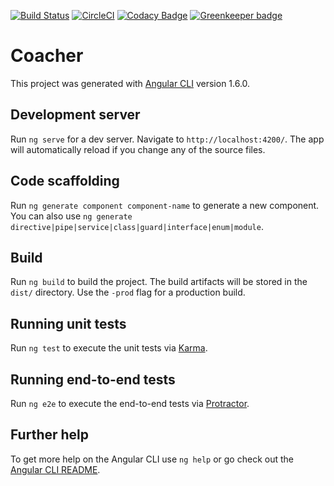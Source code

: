 [![Build Status](https://travis-ci.org/M3enjamin/coacher.svg?branch=master)](https://travis-ci.org/M3enjamin/coacher)
[![CircleCI](https://circleci.com/gh/M3enjamin/coacher/tree/master.svg?style=svg)](https://circleci.com/gh/M3enjamin/coacher/tree/master)
[![Codacy Badge](https://api.codacy.com/project/badge/Grade/cf0814f886ca4c40ab6648e2cf966b09)](https://app.codacy.com/app/M3enjamin/coacher?utm_source=github.com&utm_medium=referral&utm_content=M3enjamin/coacher&utm_campaign=badger)
[![Greenkeeper badge](https://badges.greenkeeper.io/M3enjamin/coacher.svg)](https://greenkeeper.io/)

# Coacher


This project was generated with [Angular CLI](https://github.com/angular/angular-cli) version 1.6.0.

## Development server

Run `ng serve` for a dev server. Navigate to `http://localhost:4200/`. The app will automatically reload if you change any of the source files.

## Code scaffolding

Run `ng generate component component-name` to generate a new component. You can also use `ng generate directive|pipe|service|class|guard|interface|enum|module`.

## Build

Run `ng build` to build the project. The build artifacts will be stored in the `dist/` directory. Use the `-prod` flag for a production build.

## Running unit tests

Run `ng test` to execute the unit tests via [Karma](https://karma-runner.github.io).

## Running end-to-end tests

Run `ng e2e` to execute the end-to-end tests via [Protractor](http://www.protractortest.org/).

## Further help

To get more help on the Angular CLI use `ng help` or go check out the [Angular CLI README](https://github.com/angular/angular-cli/blob/master/README.md).
